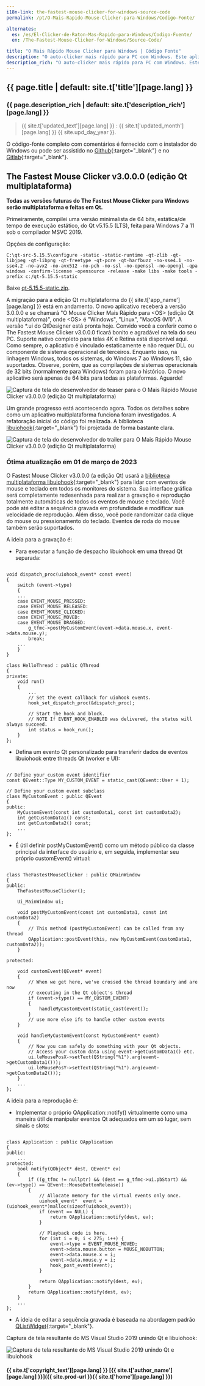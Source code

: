```yaml
---
i18n-link: the-fastest-mouse-clicker-for-windows-source-code
permalink: /pt/O-Mais-Rapido-Mouse-Clicker-para-Windows/Codigo-Fonte/

alternates:
  es: /es/El-Clicker-de-Raton-Mas-Rapido-para-Windows/Codigo-Fuente/
  en: /The-Fastest-Mouse-Clicker-for-Windows/Source-Code/

title: "O Mais Rápido Mouse Clicker para Windows | Código Fonte"
description: "O auto-clicker mais rápido para PC com Windows. Este aplicativo foi escrito em C/C++ puro com chamadas de API Win32 descritas na documentação oficial da Microsoft"
description_rich: "O auto-clicker mais rápido para PC com Windows. Este aplicativo foi escrito em C/C++ puro com chamadas de API Win32 descritas na documentação oficial da Microsoft"
---
```


## {{ page.title | default: site.t['title'][page.lang] }}

### {{ page.description_rich | default: site.t['description_rich'][page.lang] }}

> {{ site.t['updated_text'][page.lang] }} : {{ site.t['updated_month'][page.lang] }} {{ site.upd_day_year }}.

O código-fonte completo com comentários é fornecido com o instalador do Windows ou pode ser assistido no
[Github](https://github.com/windows-2048/The-Fastest-Mouse-Clicker-for-Windows){:target="_blank"}
e no [Gitlab](https://gitlab.com/mashanovedad/The-Fastest-Mouse-Clicker-for-Windows){:target="_blank"}.

## The Fastest Mouse Clicker v3.0.0.0 (edição Qt multiplataforma)

**Todas as versões futuras do The Fastest Mouse Clicker para Windows serão multiplataforma e feitas em Qt.**

Primeiramente, compilei uma versão minimalista de 64 bits, estática/de tempo de execução estático, do Qt v5.15.5 (LTS), feita para Windows 7 a 11 sob o compilador MSVC 2019.

Opções de configuração:

```
C:\qt-src-5.15.5\configure -static -static-runtime -qt-zlib -qt-libjpeg -qt-libpng -qt-freetype -qt-pcre -qt-harfbuzz -no-sse4.1 -no-sse4.2 -no-avx2 -no-avx512 -no-pch -no-ssl -no-openssl -no-opengl -qpa windows -confirm-license -opensource -release -make libs -make tools -prefix c:/qt-5.15.5-static
```

Baixe [qt-5.15.5-static.zip](https://filedn.com/llBp1EbMQML0Hdv9A9SVo6b/qt-5.15.5-static.zip).

A migração para a edição Qt multiplataforma do {{ site.t['app_name'][page.lang] }} está em andamento. O novo aplicativo receberá a versão 3.0.0.0 e se chamará
"O Mouse Clicker Mais Rápido para \<OS\> (edição Qt multiplataforma)", onde \<OS\> é "Windows", "Linux", "MacOS (M1)".
A versão \*.ui do QtDesigner está pronta hoje. Convido você a conferir como o The Fastest Mouse Clicker v3.0.0.0 ficará bonito e agradável
na tela do seu PC. Suporte nativo completo para telas 4K e Retina está disponível aqui. Como sempre, o aplicativo é vinculado estaticamente e não requer DLL ou componente de sistema operacional de terceiros. Enquanto isso, na linhagem Windows, todos os sistemas, do Windows 7 ao Windows 11, são suportados.
Observe, porém, que as compilações de sistemas operacionais de 32 bits (normalmente para Windows) foram para o histórico. O novo aplicativo será apenas de 64 bits para todas as plataformas. Aguarde!

![Captura de tela do desenvolvedor do teaser para o O Mais Rápido Mouse Clicker v3.0.0.0 (edição Qt multiplataforma)](/The-Fastest-Mouse-Clicker-for-Windows/screenshots_new/v3.0.0.0/TheFastestMouseClickerQt.png)

Um grande progresso está acontecendo agora. Todos os detalhes sobre como um aplicativo multiplataforma funciona foram investigados.
A refatoração inicial do código foi realizada. A biblioteca [libuiohook](https://github.com/kwhat/libuiohook){:target="_blank"} foi projetada de forma bastante clara.

![Captura de tela do desenvolvedor do trailer para O Mais Rápido Mouse Clicker v3.0.0.0 (edição Qt multiplataforma)](/The-Fastest-Mouse-Clicker-for-Windows/screenshots_new/v3.0.0.0/TheFastestMouseClicker.png)

### Ótima atualização em 01 de março de 2023

O Fastest Mouse Clicker v3.0.0.0 (a edição Qt) usará a [biblioteca multiplataforma libuiohook](https://github.com/kwhat/libuiohook/){:target="_blank"}
para lidar com eventos de mouse e teclado em todos os monitores do sistema. Sua interface gráfica será completamente redesenhada para realizar a gravação e reprodução totalmente automáticas
de todos os eventos de mouse e teclado. Você pode até editar a sequência gravada em profundidade e modificar sua velocidade de reprodução.
Além disso, você pode randomizar cada clique do mouse ou pressionamento do teclado. Eventos de roda do mouse também serão suportados.

A ideia para a gravação é:

* Para executar a função de despacho libuiohook em uma thread Qt separada:

<pre><code title="função de despacho libuiohook em execução em um thread separado">
void dispatch_proc(uiohook_event* const event)
{
    switch (event->type)
    {
    ...
    case EVENT_MOUSE_PRESSED:
    case EVENT_MOUSE_RELEASED:
    case EVENT_MOUSE_CLICKED:
    case EVENT_MOUSE_MOVED:
    case EVENT_MOUSE_DRAGGED:
        g_tfmc->postMyCustomEvent(event->data.mouse.x, event->data.mouse.y);
        break;
    ...
    }
}

class HelloThread : public QThread
{
private:
    void run()
    {
        ...
        // Set the event callback for uiohook events.
        hook_set_dispatch_proc(&dispatch_proc);

        // Start the hook and block.
        // NOTE If EVENT_HOOK_ENABLED was delivered, the status will always succeed.
        int status = hook_run();
    }
};
</code></pre>

* Defina um evento Qt personalizado para transferir dados de eventos libuiohook entre threads Qt (worker e UI):

<pre><code title="Evento Qt personalizado para transferir dados de eventos libuiohook entre threads Qt (worker e UI)">
// Define your custom event identifier
const QEvent::Type MY_CUSTOM_EVENT = static_cast<QEvent::Type>(QEvent::User + 1);

// Define your custom event subclass
class MyCustomEvent : public QEvent
{
public:
    MyCustomEvent(const int customData1, const int customData2);
    int getCustomData1() const;
    int getCustomData2() const;
    ...
};
</code></pre>

* É útil definir postMyCustomEvent() como um método público da classe principal da interface do usuário e, em seguida, implementar seu próprio customEvent() virtual:

<pre><code title="Defina postMyCustomEvent() como um método público da classe principal da IU e, em seguida, implemente seu próprio customEvent() virtual">
class TheFastestMouseClicker : public QMainWindow
{
public:
    TheFastestMouseClicker();

    Ui_MainWindow ui;

    void postMyCustomEvent(const int customData1, const int customData2)
    {
        // This method (postMyCustomEvent) can be called from any thread
        QApplication::postEvent(this, new MyCustomEvent(customData1, customData2));
    }

protected:

    void customEvent(QEvent* event)
    {
        // When we get here, we've crossed the thread boundary and are now
        // executing in the Qt object's thread
        if (event->type() == MY_CUSTOM_EVENT)
        {
            handleMyCustomEvent(static_cast<MyCustomEvent*>(event));
        }
        // use more else ifs to handle other custom events
    }

    void handleMyCustomEvent(const MyCustomEvent* event)
    {
        // Now you can safely do something with your Qt objects.
        // Access your custom data using event->getCustomData1() etc.
        ui.leMousePosX->setText(QString("%1").arg(event->getCustomData1()));
        ui.leMousePosY->setText(QString("%1").arg(event->getCustomData2()));
    }
    ...
};
</code></pre>

A ideia para a reprodução é:

* Implementar o próprio QApplication::notify() virtualmente como uma maneira útil de manipular eventos Qt adequados em um só lugar, sem sinais e slots:

<pre><code title="Implementar o próprio QApplication::notify() virtual como uma maneira útil de manipular eventos Qt adequados em um só lugar">
class Application : public QApplication
{
public:
    ...
protected:
    bool notify(QObject* dest, QEvent* ev)
    {
        if ((g_tfmc != nullptr) && (dest == g_tfmc->ui.pbStart) && (ev->type() == QEvent::MouseButtonRelease))
        {
            // Allocate memory for the virtual events only once.
            uiohook_event*  event = (uiohook_event*)malloc(sizeof(uiohook_event));
            if (event == NULL) {
                return QApplication::notify(dest, ev);
            }

            // Playback code is here.
            for (int i = 0; i < 275; i++) {
                event->type = EVENT_MOUSE_MOVED;
                event->data.mouse.button = MOUSE_NOBUTTON;
                event->data.mouse.x = i;
                event->data.mouse.y = i;
                hook_post_event(event);
            }

            return QApplication::notify(dest, ev);
        }
        return QApplication::notify(dest, ev);
    }
    ...
};
</code></pre>

* A ideia de editar a sequência gravada é baseada na abordagem padrão [QListWidget](https://doc.qt.io/qt-5/qlistwidget.html){:target="_blank"}.

Captura de tela resultante do MS Visual Studio 2019 unindo Qt e libuiohook:

![Captura de tela resultante do MS Visual Studio 2019 unindo Qt e libuiohook](/The-Fastest-Mouse-Clicker-for-Windows/screenshots_new/v3.0.0.0/qt_libuiohook.png)


#### {{ site.t['copyright_text'][page.lang] }} [{{ site.t['author_name'][page.lang] }}]({{ site.prod-url }}{{ site.t['home'][page.lang] }})
